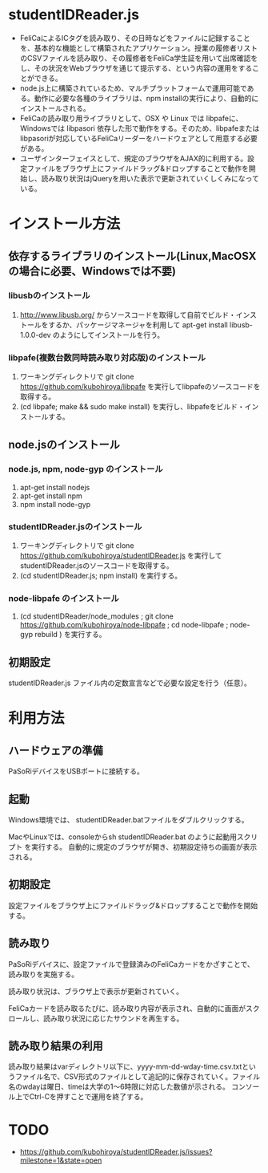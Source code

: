studentIDReader.js
==========

* FeliCaによるICタグを読み取り、その日時などをファイルに記録することを、基本的な機能として構築されたアプリケーション。授業の履修者リストのCSVファイルを読み取り、その履修者をFeliCa学生証を用いて出席確認をし、その状況をWebブラウザを通じて提示する、という内容の運用をすることができる。
* node.js上に構築されているため、マルチプラットフォームで運用可能である。動作に必要な各種のライブラリは、npm installの実行により、自動的にインストールされる。
* FeliCaの読み取り用ライブラリとして、OSX や Linux では libpafeに、Windowsでは libpasori 依存した形で動作をする。そのため、libpafeまたはlibpasoriが対応しているFeliCaリーダーをハードウェアとして用意する必要がある。
* ユーザインターフェイスとして、規定のブラウザをAJAX的に利用する。設定ファイルをブラウザ上にファイルドラッグ&ドロップすることで動作を開始し、読み取り状況はjQueryを用いた表示で更新されていくしくみになっている。


インストール方法
===========

## 依存するライブラリのインストール(Linux,MacOSXの場合に必要、Windowsでは不要)

### libusbのインストール

1. http://www.libusb.org/ からソースコードを取得して自前でビルド・インストールをするか、パッケージマネージャを利用して apt-get install libusb-1.0.0-dev のようにしてインストールを行う。

### libpafe(複数台数同時読み取り対応版)のインストール

1. ワーキングディレクトリで git clone https://github.com/kubohiroya/libpafe を実行してlibpafeのソースコードを取得する。
2. (cd libpafe; make && sudo make install) を実行し、libpafeをビルド・インストールする。


## node.jsのインストール

### node.js, npm, node-gyp のインストール

1. apt-get install nodejs
1. apt-get install npm
2. npm install node-gyp


### studentIDReader.jsのインストール

1. ワーキングディレクトリで git clone https://github.com/kubohiroya/studentIDReader.js を実行してstudentIDReader.jsのソースコードを取得する。
2. (cd studentIDReader.js; npm install) を実行する。
 

### node-libpafe のインストール

1. (cd studentIDReader/node_modules ; git clone https://github.com/kubohiroya/node-libpafe ; cd node-libpafe ; node-gyp rebuild ) を実行する。


## 初期設定

studentIDReader.js ファイル内の定数宣言などで必要な設定を行う（任意）。


利用方法
=======

## ハードウェアの準備

PaSoRiデバイスをUSBポートに接続する。

## 起動

Windows環境では、
studentIDReader.batファイルをダブルクリックする。

MacやLinuxでは、consoleからsh studentIDReader.bat のように起動用スクリプト を実行する。
自動的に規定のブラウザが開き、初期設定待ちの画面が表示される。


## 初期設定

設定ファイルをブラウザ上にファイルドラッグ&ドロップすることで動作を開始する。


## 読み取り

PaSoRiデバイスに、設定ファイルで登録済みのFeliCaカードをかざすことで、読み取りを実施する。

読み取り状況は、ブラウザ上で表示が更新されていく。

FeliCaカードを読み取るたびに、読み取り内容が表示され、自動的に画面がスクロールし、読み取り状況に応じたサウンドを再生する。

## 読み取り結果の利用

読み取り結果はvarディレクトリ以下に、yyyy-mm-dd-wday-time.csv.txtというファイル名で、CSV形式のファイルとして追記的に保存されていく。ファイル名のwdayは曜日、timeは大学の1〜6時限に対応した数値が示される。
コンソール上でCtrl-Cを押すことで運用を終了する。

TODO
======

* https://github.com/kubohiroya/studentIDReader.js/issues?milestone=1&state=open
